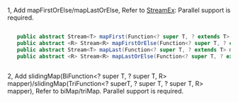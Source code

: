 
1, Add mapFirstOrElse/mapLastOrElse, Refer to [StreamEx][]:
   Parallel support is required.
   
```java

   public abstract Stream<T> mapFirst(Function<? super T, ? extends T> mapperForFirst);
   public abstract <R> Stream<R> mapFirstOrElse(Function<? super T, ? extends R> mapperForFirst ,Function<? super T, ? extends R> mapperForElse);
   public abstract Stream<T> mapLast(Function<? super T, ? extends T> mapperForLast);
   public abstract <R> Stream<R> mapLastOrElse(Function<? super T, ? extends R> mapperForLast ,Function<? super T, ? extends R> mapperForElse);
   
```

2, Add slidingMap(BiFunction<? super T, ? super T, R> mapper)/slidingMap(TriFunction<? superT, ? super T, ? super T, R> mapper),
   Refer to biMap/triMap. Parallel support is required.
   
   [StreamEx]: https://github.com/amaembo/streamex
